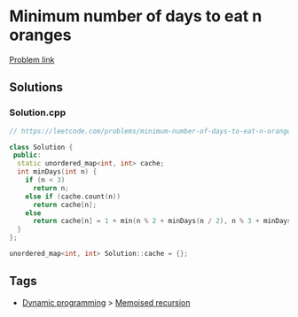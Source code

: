 # Minimum number of days to eat n oranges

[Problem link](https://leetcode.com/problems/minimum-number-of-days-to-eat-n-oranges)

## Solutions


### Solution.cpp
```cpp
// https://leetcode.com/problems/minimum-number-of-days-to-eat-n-oranges

class Solution {
 public:
  static unordered_map<int, int> cache;
  int minDays(int n) {
    if (n < 3)
      return n;
    else if (cache.count(n))
      return cache[n];
    else
      return cache[n] = 1 + min(n % 2 + minDays(n / 2), n % 3 + minDays(n / 3));
  }
};

unordered_map<int, int> Solution::cache = {};
```
## Tags

* [Dynamic programming](/Collections/dynamic-programming.md#dynamic-programming) > [Memoised recursion](/Collections/dynamic-programming.md#memoised-recursion)
